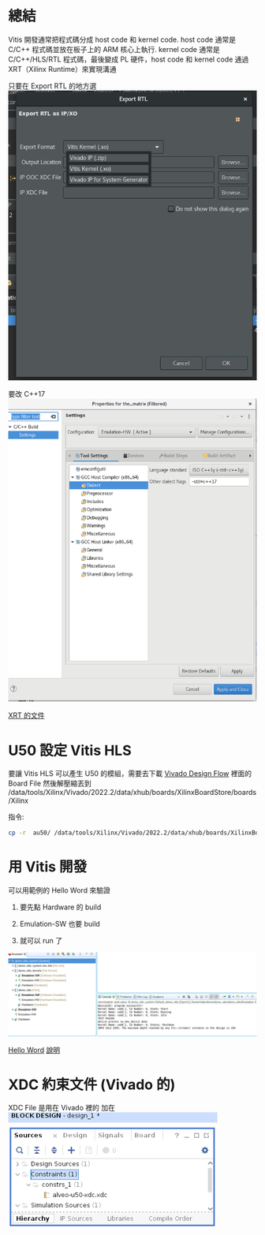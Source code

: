 # 總結

Vitis 開發通常把程式碼分成 host code 和 kernel code.
host code 通常是 C/C++ 程式碼並放在板子上的 ARM 核心上執行.
kernel code 通常是 C/C++/HLS/RTL 程式碼，最後變成 PL 硬件，host code 和 kernel code 通過 XRT（Xilinx Runtime）來實現溝通

只要在 Export RTL 的地方選
![Alt text](Export_RTL.png)

要改 C++17
![Alt text](image.png)






[XRT 的文件](https://xilinx.github.io/XRT/master/html/platforms.html)

# U50 設定 Vitis HLS

要讓 Vitis HLS 可以產生 U50 的模組，需要去下載 [Vivado Design Flow](https://www.xilinx.com/products/boards-and-kits/alveo/u50.html#vivado) 裡面的 Board File 然後解壓縮丟到 /data/tools/Xilinx/Vivado/2022.2/data/xhub/boards/XilinxBoardStore/boards/Xilinx

指令:
```bash
cp -r  au50/ /data/tools/Xilinx/Vivado/2022.2/data/xhub/boards/XilinxBoardStore/boards/Xilinx
```

# 用 Vitis 開發

可以用範例的 Hello Word 來驗證

1. 要先點 Hardware 的 build

2. Emulation-SW 也要 build

3. 就可以 run 了

![Alt text](vitis_結果.png)

[Hello Word](https://zhuanlan.zhihu.com/p/660328925)
[說明](https://blog.csdn.net/Zhu_Zhu_2009/article/details/109039313)

# XDC 約束文件 (Vivado 的)

XDC File 是用在 Vivado 裡的 加在
![Alt text](xdc_file.png)


<!--
當開始使用 Vivado 設計工具時，我遇到了同樣的問題。在網路上看了很多資料後，我意識到電纜驅動程式沒有正確安裝。解決方案非常簡單：
/data/tools/Xilinx/Vivado/2022.2/data/xicom/cable_drivers/lin64/install_script/install_drivers on ⎇   $ sudo ./install_drivers
/data/tools/Xilinx/Vivado/2022.2/data/xicom/cable_drivers/lin64/install_script/install_drivers on ⎇   $ sudo ./install_drivers
-->